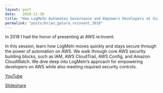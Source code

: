 ```yaml
---
layout: post
date:   2018-11-30
title: "How LogMeIn Automates Governance and Empowers Developers at Scale (SEC302) - AWS re:Invent 2018"
permalink: "posts/brian_galura_reinvent_2018"
---
```

In 2018 I had the honor of presenting at AWS re:Invent.

In this session, learn how LogMeIn moves quickly and stays secure through the power of automation on AWS. We walk through core AWS security building blocks, such as IAM, AWS CloudTrail, AWS Config, and Amazon CloudWatch. We dive deep into LogMeIn’s approach for empowering developers on AWS while also meeting required security controls.
<!-- more -->

[YouTube](https://www.youtube.com/watch?v=le8h_dpqroo)

[Slideshare](https://www.slideshare.net/AmazonWebServices/how-logmein-automates-governance-and-empowers-developers-at-scale-sec302-aws-reinvent-2018)
